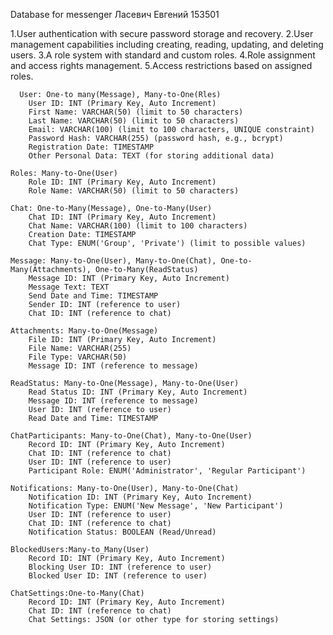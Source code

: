 Database for messenger
Ласевич Евгений 
153501

1.User authentication with secure password storage and recovery.
2.User management capabilities including creating, reading, updating, and deleting users.
3.A role system with standard and custom roles.
4.Role assignment and access rights management.
5.Access restrictions based on assigned roles.

      User: One-to many(Message), Many-to-One(Rles)
        User ID: INT (Primary Key, Auto Increment)
        First Name: VARCHAR(50) (limit to 50 characters)
        Last Name: VARCHAR(50) (limit to 50 characters)
        Email: VARCHAR(100) (limit to 100 characters, UNIQUE constraint)
        Password Hash: VARCHAR(255) (password hash, e.g., bcrypt)
        Registration Date: TIMESTAMP
        Other Personal Data: TEXT (for storing additional data)

    Roles: Many-to-One(User)
        Role ID: INT (Primary Key, Auto Increment)
        Role Name: VARCHAR(50) (limit to 50 characters)

    Chat: One-to-Many(Message), One-to-Many(User)
        Chat ID: INT (Primary Key, Auto Increment)
        Chat Name: VARCHAR(100) (limit to 100 characters)
        Creation Date: TIMESTAMP
        Chat Type: ENUM('Group', 'Private') (limit to possible values)

    Message: Many-to-One(User), Many-to-One(Chat), One-to-Many(Attachments), One-to-Many(ReadStatus)
        Message ID: INT (Primary Key, Auto Increment)
        Message Text: TEXT
        Send Date and Time: TIMESTAMP
        Sender ID: INT (reference to user)
        Chat ID: INT (reference to chat)

    Attachments: Many-to-One(Message)
        File ID: INT (Primary Key, Auto Increment)
        File Name: VARCHAR(255)
        File Type: VARCHAR(50)
        Message ID: INT (reference to message)

    ReadStatus: Many-to-One(Message), Many-to-One(User)
        Read Status ID: INT (Primary Key, Auto Increment)
        Message ID: INT (reference to message)
        User ID: INT (reference to user)
        Read Date and Time: TIMESTAMP

    ChatParticipants: Many-to-One(Chat), Many-to-One(User)
        Record ID: INT (Primary Key, Auto Increment)
        Chat ID: INT (reference to chat)
        User ID: INT (reference to user)
        Participant Role: ENUM('Administrator', 'Regular Participant')

    Notifications: Many-to-One(User), Many-to-One(Chat)
        Notification ID: INT (Primary Key, Auto Increment)
        Notification Type: ENUM('New Message', 'New Participant')
        User ID: INT (reference to user)
        Chat ID: INT (reference to chat)
        Notification Status: BOOLEAN (Read/Unread)

    BlockedUsers:Many-to_Many(User)
        Record ID: INT (Primary Key, Auto Increment)
        Blocking User ID: INT (reference to user)
        Blocked User ID: INT (reference to user)

    ChatSettings:One-to-Many(Chat)
        Record ID: INT (Primary Key, Auto Increment)
        Chat ID: INT (reference to chat)
        Chat Settings: JSON (or other type for storing settings)
